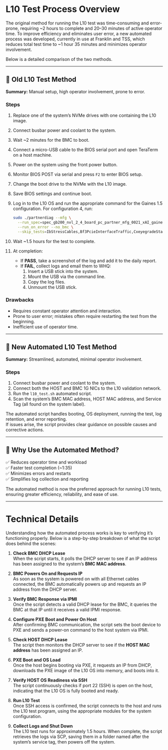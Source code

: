 # L10 Test Process Overview

The original method for running the L10 test was time-consuming and error-prone, requiring ~2 hours to complete and 20–30 minutes of active operator time. To improve efficiency and eliminates user error, a new automated process was developed, currently in use at Franklin and TSS, which reduces total test time to ~1 hour 35 minutes and minimizes operator involvement.

Below is a detailed comparison of the two methods.

---

## 🔷 Old L10 Test Method

**Summary:** Manual setup, high operator involvement, prone to error.

### Steps
1. Replace one of the system’s NVMe drives with one containing the L10 image.
2. Connect busbar power and coolant to the system.
3. Wait ~2 minutes for the BMC to boot.
4. Connect a micro-USB cable to the BIOS serial port and open TeraTerm on a host machine.
5. Power on the system using the front power button.
6. Monitor BIOS POST via serial and press `F2` to enter BIOS setup.
7. Change the boot drive to the NVMe with the L10 image.
8. Save BIOS settings and continue boot.
9. Log in to the L10 OS and run the appropriate command for the Gaines 1.5 configuration. For configuration 4, run:

    ```bash
    sudo ./partnerdiag --mfg \
      --run_spec=spec_gb200_nvl_2_4_board_pc_partner_mfg_0021_xAI_gaines1_5_config4.json \
      --run_on_error --no_bmc \
      --skip_tests=IbStressCables,Bf3PcieInterfaceTraffic,CxeyegradeStart,IbStressBf3PhyLoopback,IbStressBf3Loopout,IbStressCx7PhyLoopback,IbStressLoopout400G_8X,IbStressLoopout400G_4X,CxeyegradeStop,WisSsdPcieProperties_E1S
    ```

10. Wait ~1.5 hours for the test to complete.
11. At completion:
    - If **PASS**, take a screenshot of the log and add it to the daily report.
    - If **FAIL**, collect logs and email them to WHQ:
        1. Insert a USB stick into the system.
        2. Mount the USB via the command line.
        3. Copy the log files.
        4. Unmount the USB stick.

### Drawbacks
- Requires constant operator attention and interaction.
- Prone to user error; mistakes often require restarting the test from the beginning.
- Inefficient use of operator time.

---

## 🔷 New Automated L10 Test Method

**Summary:** Streamlined, automated, minimal operator involvement.

### Steps
1. Connect busbar power and coolant to the system.
2. Connect both the HOST and BMC 1G NICs to the L10 validation network.
3. Run the `l10_test.sh` automated script.
4. Scan the system’s BMC MAC address, HOST MAC address, and Service Tag (all found on the system label).

The automated script handles booting, OS deployment, running the test, log retention, and error reporting.  
If issues arise, the script provides clear guidance on possible causes and corrective actions.

---

## 🔷 Why Use the Automated Method?

✅ Reduces operator time and workload  
✅ Faster test completion (~1:35)  
✅ Minimizes errors and restarts  
✅ Simplifies log collection and reporting  

The automated method is now the preferred approach for running L10 tests, ensuring greater efficiency, reliability, and ease of use.

---

# Technical Details

Understanding how the automated process works is key to verifying it’s functioning properly. Below is a step-by-step breakdown of what the script does behind the scenes:

1. **Check BMC DHCP Lease**  
   When the script starts, it polls the DHCP server to see if an IP address has been assigned to the system’s **BMC MAC address**.

2. **BMC Powers On and Requests IP**  
   As soon as the system is powered on with all Ethernet cables connected, the BMC automatically powers up and requests an IP address from the DHCP server.

3. **Verify BMC Response via IPMI**  
   Once the script detects a valid DHCP lease for the BMC, it queries the BMC at that IP until it receives a valid IPMI response.

4. **Configure PXE Boot and Power On Host**  
   After confirming BMC communication, the script sets the boot device to PXE and sends a power-on command to the host system via IPMI.

5. **Check HOST DHCP Lease**  
   The script then monitors the DHCP server to see if the **HOST MAC address** has been assigned an IP.

6. **PXE Boot and OS Load**  
   Once the host begins booting via PXE, it requests an IP from DHCP, downloads the PXE image of the L10 OS into memory, and boots into it.

7. **Verify HOST OS Readiness via SSH**  
   The script continuously checks if port 22 (SSH) is open on the host, indicating that the L10 OS is fully booted and ready.

8. **Run L10 Test**  
   Once SSH access is confirmed, the script connects to the host and runs the L10 test program, using the appropriate modules for the system configuration.

9. **Collect Logs and Shut Down**  
   The L10 test runs for approximately 1.5 hours. When complete, the script retrieves the logs via SCP, saving them in a folder named after the system’s service tag, then powers off the system.

